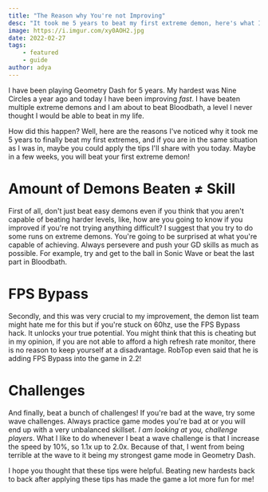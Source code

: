 ```yaml
---
title: "The Reason why You're not Improving"
desc: "It took me 5 years to beat my first extreme demon, here's what I should of done differently."
image: https://i.imgur.com/xy0AOH2.jpg
date: 2022-02-27
tags:
    - featured
    - guide
author: adya
---
```


I have been playing Geometry Dash for 5 years. My hardest was Nine Circles a year ago and today I have been improving *fast*. I have beaten multiple extreme demons and I am about to beat Bloodbath, a level I never thought I would be able to beat in my life.

How did this happen? Well, here are the reasons I've noticed why it took me 5 years to finally beat my first extremes, and if you are in the same situation as I was in, maybe you could apply the tips I'll share with you today. Maybe in a few weeks, you will beat your first extreme demon!

# Amount of Demons Beaten ≠ Skill

First of all, don't just beat easy demons even if you think that you aren't capable of beating harder levels, like, how are you going to know if you improved if you're not trying anything difficult? I suggest that you try to do some runs on extreme demons. You're going to be surprised at what you're capable of achieving. Always persevere and push your GD skills as much as possible. For example, try and get to the ball in Sonic Wave or beat the last part in Bloodbath.

# FPS Bypass

Secondly, and this was very crucial to my improvement, the demon list team might hate me for this but if you're stuck on 60hz, use the FPS Bypass hack. It unlocks your true potential. You might think that this is cheating but in my opinion, if you are not able to afford a high refresh rate monitor, there is no reason to keep yourself at a disadvantage. RobTop even said that he is adding FPS Bypass into the game in 2.2!

# Challenges

And finally, beat a bunch of challenges! If you're bad at the wave, try some wave challenges. Always practice game modes you're bad at or you will end up with a very unbalanced skillset. *I am looking at you, challenge players*. What I like to do whenever I beat a wave challenge is that I increase the speed by 10%, so 1.1x up to 2.0x. Because of that, I went from being terrible at the wave to it being my strongest game mode in Geometry Dash.

I hope you thought that these tips were helpful. Beating new hardests back to back after applying these tips has made the game a lot more fun for me!
